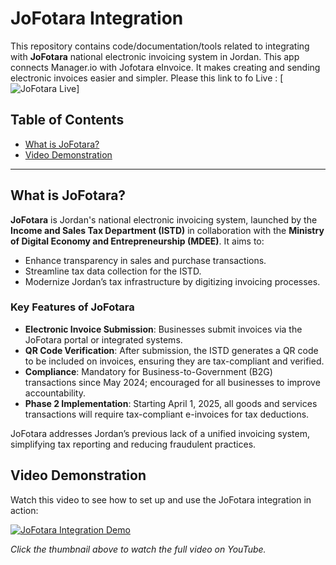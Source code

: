 # JoFotara Integration

This repository contains code/documentation/tools related to integrating with **JoFotara** national electronic invoicing system in Jordan. This app connects Manager.io with Jofotara eInvoice. It makes creating and sending electronic invoices easier and simpler.
Please this link  to fo Live : [![JoFotara Live](https://img.youtube.com/vi/YOUR_VIDEO_ID/0.jpg)]

## Table of Contents
- [What is JoFotara?](#what-is-jofotara)
- [Video Demonstration](#video-demonstration)

---

## What is JoFotara?

**JoFotara** is Jordan's national electronic invoicing system, launched by the **Income and Sales Tax Department (ISTD)** in collaboration with the **Ministry of Digital Economy and Entrepreneurship (MDEE)**. It aims to:
- Enhance transparency in sales and purchase transactions.
- Streamline tax data collection for the ISTD.
- Modernize Jordan’s tax infrastructure by digitizing invoicing processes.

### Key Features of JoFotara
- **Electronic Invoice Submission**: Businesses submit invoices via the JoFotara portal or integrated systems.
- **QR Code Verification**: After submission, the ISTD generates a QR code to be included on invoices, ensuring they are tax-compliant and verified.
- **Compliance**: Mandatory for Business-to-Government (B2G) transactions since May 2024; encouraged for all businesses to improve accountability.
- **Phase 2 Implementation**: Starting April 1, 2025, all goods and services transactions will require tax-compliant e-invoices for tax deductions.

JoFotara addresses Jordan’s previous lack of a unified invoicing system, simplifying tax reporting and reducing fraudulent practices.

## Video Demonstration

Watch this video to see how to set up and use the JoFotara integration in action:

[![JoFotara Integration Demo](https://img.youtube.com/vi/YOUR_VIDEO_ID/0.jpg)](https://www.youtube.com/watch?v=YOUR_VIDEO_ID)

*Click the thumbnail above to watch the full video on YouTube.*


